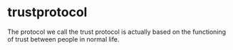 # trustprotocol
The protocol we call the trust protocol is actually based on the functioning of trust between people in normal life.
